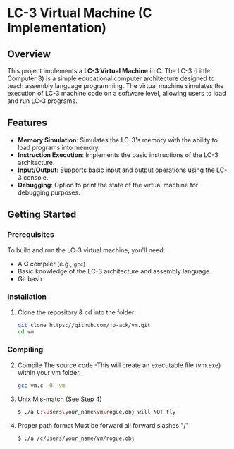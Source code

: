 # LC-3 Virtual Machine (C Implementation)

## Overview

This project implements a **LC-3 Virtual Machine** in C. The LC-3 (Little Computer 3) is a simple educational computer architecture designed to teach assembly language programming. The virtual machine simulates the execution of LC-3 machine code on a software level, allowing users to load and run LC-3 programs.

## Features

- **Memory Simulation**: Simulates the LC-3's memory with the ability to load programs into memory.
- **Instruction Execution**: Implements the basic instructions of the LC-3 architecture.
- **Input/Output**: Supports basic input and output operations using the LC-3 console.
- **Debugging**: Option to print the state of the virtual machine for debugging purposes.

## Getting Started

### Prerequisites

To build and run the LC-3 virtual machine, you'll need:

- A **C** compiler (e.g., `gcc`)
- Basic knowledge of the LC-3 architecture and assembly language
- Git bash

### Installation

1. Clone the repository & cd into the folder:

   ```bash
   git clone https://github.com/jp-ack/vm.git
   cd vm

### Compiling 

2. Compile The source code
   -This will create an executable file (vm.exe) within your vm folder.
   ```bash
   gcc vm.c -0 -vm

3. Unix Mis-match (See Step 4)
   ```bash
   $ ./a C:\Users\your_name\vm\rogue.obj will NOT fly 

4. Proper path format
   Must be forward all forward slashes "/"   
   ```bash
   $ ./a /c/Users/your_name/vm/rogue.obj

